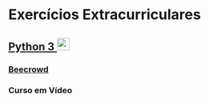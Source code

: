 # Exercícios Extracurriculares

## <a href="/Python">Python 3 <img src="https://cdn-icons-png.flaticon.com/512/5968/5968350.png" width="25"></a>

### <a href="/Python/Beecrowd">Beecrowd</a>

### Curso em Vídeo
